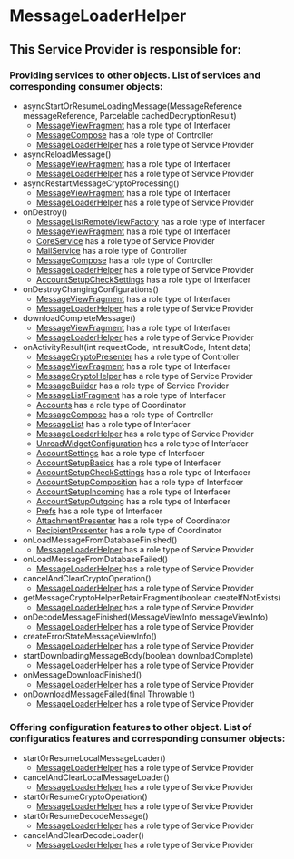 # MessageLoaderHelper
## This Service Provider is responsible for:
### Providing services to other objects. List of services and corresponding consumer objects: 
* asyncStartOrResumeLoadingMessage(MessageReference messageReference, Parcelable cachedDecryptionResult)
	* [MessageViewFragment](../Interfacers/MessageViewFragment.md) has a role type of Interfacer
	* [MessageCompose](../Controllers/MessageCompose.md) has a role type of Controller
	* [MessageLoaderHelper](../ServiceProviders/MessageLoaderHelper.md) has a role type of Service Provider
* asyncReloadMessage()
	* [MessageViewFragment](../Interfacers/MessageViewFragment.md) has a role type of Interfacer
	* [MessageLoaderHelper](../ServiceProviders/MessageLoaderHelper.md) has a role type of Service Provider
* asyncRestartMessageCryptoProcessing()
	* [MessageViewFragment](../Interfacers/MessageViewFragment.md) has a role type of Interfacer
	* [MessageLoaderHelper](../ServiceProviders/MessageLoaderHelper.md) has a role type of Service Provider
* onDestroy()
	* [MessageListRemoteViewFactory](../Interfacers/MessageListRemoteViewFactory.md) has a role type of Interfacer
	* [MessageViewFragment](../Interfacers/MessageViewFragment.md) has a role type of Interfacer
	* [CoreService](../ServiceProviders/CoreService.md) has a role type of Service Provider
	* [MailService](../Controllers/MailService.md) has a role type of Controller
	* [MessageCompose](../Controllers/MessageCompose.md) has a role type of Controller
	* [MessageLoaderHelper](../ServiceProviders/MessageLoaderHelper.md) has a role type of Service Provider
	* [AccountSetupCheckSettings](../Interfacers/AccountSetupCheckSettings.md) has a role type of Interfacer
* onDestroyChangingConfigurations()
	* [MessageViewFragment](../Interfacers/MessageViewFragment.md) has a role type of Interfacer
	* [MessageLoaderHelper](../ServiceProviders/MessageLoaderHelper.md) has a role type of Service Provider
* downloadCompleteMessage()
	* [MessageViewFragment](../Interfacers/MessageViewFragment.md) has a role type of Interfacer
	* [MessageLoaderHelper](../ServiceProviders/MessageLoaderHelper.md) has a role type of Service Provider
* onActivityResult(int requestCode, int resultCode, Intent data)
	* [MessageCryptoPresenter](../Controllers/MessageCryptoPresenter.md) has a role type of Controller
	* [MessageViewFragment](../Interfacers/MessageViewFragment.md) has a role type of Interfacer
	* [MessageCryptoHelper](../ServiceProviders/MessageCryptoHelper.md) has a role type of Service Provider
	* [MessageBuilder](../ServiceProviders/MessageBuilder.md) has a role type of Service Provider
	* [MessageListFragment](../Interfacers/MessageListFragment.md) has a role type of Interfacer
	* [Accounts](../Coordinators/Accounts.md) has a role type of Coordinator
	* [MessageCompose](../Controllers/MessageCompose.md) has a role type of Controller
	* [MessageList](../Interfacers/MessageList.md) has a role type of Interfacer
	* [MessageLoaderHelper](../ServiceProviders/MessageLoaderHelper.md) has a role type of Service Provider
	* [UnreadWidgetConfiguration](../Interfacers/UnreadWidgetConfiguration.md) has a role type of Interfacer
	* [AccountSettings](../Interfacers/AccountSettings.md) has a role type of Interfacer
	* [AccountSetupBasics](../Interfacers/AccountSetupBasics.md) has a role type of Interfacer
	* [AccountSetupCheckSettings](../Interfacers/AccountSetupCheckSettings.md) has a role type of Interfacer
	* [AccountSetupComposition](../Interfacers/AccountSetupComposition.md) has a role type of Interfacer
	* [AccountSetupIncoming](../Interfacers/AccountSetupIncoming.md) has a role type of Interfacer
	* [AccountSetupOutgoing](../Interfacers/AccountSetupOutgoing.md) has a role type of Interfacer
	* [Prefs](../Interfacers/Prefs.md) has a role type of Interfacer
	* [AttachmentPresenter](../Coordinators/AttachmentPresenter.md) has a role type of Coordinator
	* [RecipientPresenter](../Coordinators/RecipientPresenter.md) has a role type of Coordinator
* onLoadMessageFromDatabaseFinished()
	* [MessageLoaderHelper](../ServiceProviders/MessageLoaderHelper.md) has a role type of Service Provider
* onLoadMessageFromDatabaseFailed()
	* [MessageLoaderHelper](../ServiceProviders/MessageLoaderHelper.md) has a role type of Service Provider
* cancelAndClearCryptoOperation()
	* [MessageLoaderHelper](../ServiceProviders/MessageLoaderHelper.md) has a role type of Service Provider
* getMessageCryptoHelperRetainFragment(boolean createIfNotExists)
	* [MessageLoaderHelper](../ServiceProviders/MessageLoaderHelper.md) has a role type of Service Provider
* onDecodeMessageFinished(MessageViewInfo messageViewInfo)
	* [MessageLoaderHelper](../ServiceProviders/MessageLoaderHelper.md) has a role type of Service Provider
* createErrorStateMessageViewInfo()
	* [MessageLoaderHelper](../ServiceProviders/MessageLoaderHelper.md) has a role type of Service Provider
* startDownloadingMessageBody(boolean downloadComplete)
	* [MessageLoaderHelper](../ServiceProviders/MessageLoaderHelper.md) has a role type of Service Provider
* onMessageDownloadFinished()
	* [MessageLoaderHelper](../ServiceProviders/MessageLoaderHelper.md) has a role type of Service Provider
* onDownloadMessageFailed(final Throwable t)
	* [MessageLoaderHelper](../ServiceProviders/MessageLoaderHelper.md) has a role type of Service Provider
### Offering configuration features to other object. List of configuratios features and corresponding consumer objects: 
* startOrResumeLocalMessageLoader()
	* [MessageLoaderHelper](../ServiceProviders/MessageLoaderHelper.md) has a role type of Service Provider
* cancelAndClearLocalMessageLoader()
	* [MessageLoaderHelper](../ServiceProviders/MessageLoaderHelper.md) has a role type of Service Provider
* startOrResumeCryptoOperation()
	* [MessageLoaderHelper](../ServiceProviders/MessageLoaderHelper.md) has a role type of Service Provider
* startOrResumeDecodeMessage()
	* [MessageLoaderHelper](../ServiceProviders/MessageLoaderHelper.md) has a role type of Service Provider
* cancelAndClearDecodeLoader()
	* [MessageLoaderHelper](../ServiceProviders/MessageLoaderHelper.md) has a role type of Service Provider
